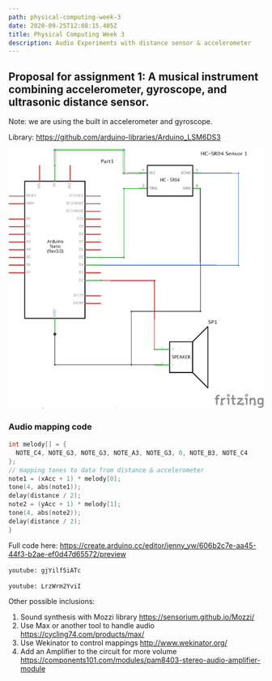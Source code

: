 ```yaml
---
path: physical-computing-week-3
date: 2020-09-25T12:08:15.405Z
title: Physical Computing Week 3
description: Audio Experiments with distance sensor & accelerometer
---
```

## Proposal for assignment 1: A musical instrument combining accelerometer, gyroscope, and ultrasonic distance sensor.

Note: we are using the built in accelerometer and gyroscope.

Library: <https://github.com/arduino-libraries/Arduino_LSM6DS3>

![Schematic of distance sensor and speaker](../assets/project-1.png "Project 1 Schematic")

### Audio mapping code
```c
int melody[] = {
  NOTE_C4, NOTE_G3, NOTE_G3, NOTE_A3, NOTE_G3, 0, NOTE_B3, NOTE_C4
};
// mapping tones to data from distance & accelerometer
note1 = (xAcc + 1) * melody[0];
tone(4, abs(note1));
delay(distance / 2);
note2 = (yAcc + 1) * melody[1];
tone(4, abs(note2));
delay(distance / 2);
}
```
Full code here: <https://create.arduino.cc/editor/jenny_yw/606b2c7e-aa45-44f3-b2ae-ef0d47d65572/preview>

`youtube: gjYilf5iATc`

`youtube: LrzWrm2YviI`

Other possible inclusions: 

1. Sound synthesis with Mozzi library <https://sensorium.github.io/Mozzi/>
2. Use Max or another tool to handle audio <https://cycling74.com/products/max/>
3. Use Wekinator to control mappings <http://www.wekinator.org/>
4. Add an Amplifier to the circuit for more volume <https://components101.com/modules/pam8403-stereo-audio-amplifier-module>